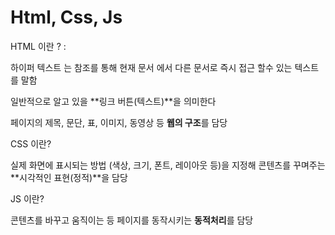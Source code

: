 # Html, Css, Js

HTML 이란 ? :

 하이퍼 텍스트 는 참조를 통해 현재 문서 에서 다른 문서로 즉시 접근 할수 있는 텍스트를 말함

일반적으로 알고 있을 **링크 버튼(텍스트)**을 의미한다

페이지의 제목, 문단, 표, 이미지, 동영상 등 **웹의 구조**를 담당

CSS 이란?

실제 화면에 표시되는 방법 (색상, 크기, 폰트, 레이아웃 등)을 지정해 콘텐츠를 꾸며주는 **시각적인 표현(정적)**을 담당

JS 이란?

콘텐츠를 바꾸고 움직이는 등 페이지를 동작시키는 **동적처리**를 담당